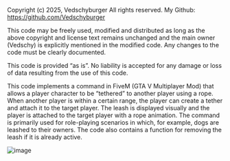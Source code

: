Copyright (c) 2025, Vedschyburger
All rights reserved.
My Github: https://github.com/Vedschyburger

This code may be freely used, modified and distributed as long as the above copyright and license text remains unchanged and the main owner (Vedschy) is explicitly mentioned in the modified code. 
Any changes to the code must be clearly documented.

This code is provided “as is”. No liability is accepted for any damage or loss of data resulting from the use of this code.

This code implements a command in FiveM (GTA V Multiplayer Mod) that allows a player character to be “tethered” to another player using a rope. 
When another player is within a certain range, the player can create a tether and attach it to the target player. 
The leash is displayed visually and the player is attached to the target player with a rope animation. 
The command is primarily used for role-playing scenarios in which, for example, dogs are leashed to their owners. 
The code also contains a function for removing the leash if it is already active.

![image](https://github.com/user-attachments/assets/ac9ceb3b-aadf-49d0-95f3-91e27e8c83a6)

